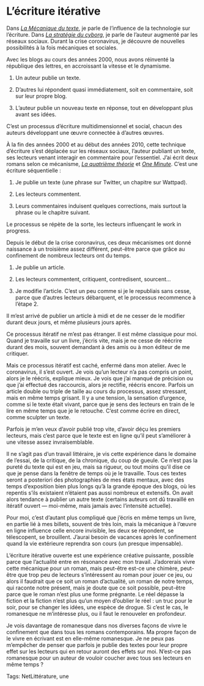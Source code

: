 # L’écriture itérative

Dans [*La Mécanique du texte*](https://tcrouzet.com/la-mecanique-du-texte/), je parle de l’influence de la technologie sur l’écriture. Dans [*La stratégie du cyborg*](https://tcrouzet.com/la-strategie-du-cyborg/), je parle de l’auteur augmenté par les réseaux sociaux. Durant la crise coronavirus, je découvre de nouvelles possibilités à la fois mécaniques et sociales.<span id="more-54065"></span>

Avec les blogs au cours des années 2000, nous avons réinventé la république des lettres, en accroissant la vitesse et le dynamisme.

1. Un auteur publie un texte.

2. D’autres lui répondent quasi immédiatement, soit en commentaire, soit sur leur propre blog.

3. L’auteur publie un nouveau texte en réponse, tout en développant plus avant ses idées.

C’est un processus d’écriture multidimensionnel et social, chacun des auteurs développant une œuvre connectée à d’autres œuvres.

À la fin des années 2000 et au début des années 2010, cette technique d’écriture s’est déplacée sur les réseaux sociaux, l’auteur publiant un texte, ses lecteurs venant interagir en commentaire pour l’essentiel. J’ai écrit deux romans selon ce mécanisme, [*La quatrième théorie*](https://tcrouzet.com/la-quatrieme-theorie/) et [*One Minute*](https://tcrouzet.com/une-minute/). C’est une écriture séquentielle :

1. Je publie un texte (une phrase sur Twitter, un chapitre sur Wattpad).

2. Les lecteurs commentent.

3. Leurs commentaires induisent quelques corrections, mais surtout la phrase ou le chapitre suivant.

Le processus se répète de la sorte, les lecteurs influençant le work in progress.

Depuis le début de la crise coronavirus, ces deux mécanismes ont donné naissance à un troisième assez différent, peut-être parce que grâce au confinement de nombreux lecteurs ont du temps.

1. Je publie un article.

2. Les lecteurs commentent, critiquent, contredisent, sourcent…

3. Je modifie l’article. C’est un peu comme si je le republiais sans cesse, parce que d’autres lecteurs débarquent, et le processus recommence à l’étape 2.

Il m’est arrivé de publier un article à midi et de ne cesser de le modifier durant deux jours, et même plusieurs jours après.

Ce processus itératif ne m’est pas étranger. Il est même classique pour moi. Quand je travaille sur un livre, j’écris vite, mais je ne cesse de réécrire durant des mois, souvent demandant à des amis ou à mon éditeur de me critiquer.

Mais ce processus itératif est caché, enfermé dans mon atelier. Avec le coronavirus, il s’est ouvert. Je vois qu’un lecteur n’a pas compris un point, alors je le réécris, explique mieux. Je vois que j’ai manqué de précision ou que j’ai effectué des raccourcis, alors je rectifie, réécris encore. Parfois un article double ou triple de taille au cours du processus, assez stressant, mais en même temps grisant. Il y a une tension, la sensation d’urgence, comme si le texte était vivant, parce que je sens des lecteurs en train de le lire en même temps que je le retouche. C’est comme écrire en direct, comme sculpter un texte.

Parfois je m’en veux d’avoir publié trop vite, d’avoir déçu les premiers lecteurs, mais c’est parce que le texte est en ligne qu’il peut s’améliorer à une vitesse assez invraisemblable.

Il ne s’agit pas d’un travail littéraire, je vis cette expérience dans le domaine de l’essai, de la critique, de la chronique, du coup de gueule. Ce n’est pas la pureté du texte qui est en jeu, mais sa rigueur, ou tout moins qu’il dise ce que je pense dans la fenêtre de temps où je le travaille. Tous ces textes seront a posteriori des photographies de mes états mentaux, avec des temps d’exposition bien plus longs qu’à la grande époque des blogs, où les repentis s’ils existaient n’étaient pas aussi nombreux et extensifs. On avait alors tendance à publier un autre texte (certains auteurs ont dû travaillé en itératif ouvert — moi-même, mais jamais avec l’intensité actuelle).

Pour moi, c’est d’autant plus compliqué que j’écris en même temps un livre, en partie lié à mes billets, souvent de très loin, mais la mécanique à l’œuvre en ligne influence celle encore invisible, les deux se répondent, se télescopent, se brouillent. J’aurai besoin de vacances après le confinement quand la vie extérieure reprendra son cours (un presque impensable).

L’écriture itérative ouverte est une expérience créative puissante, possible parce que l’actualité entre en résonance avec mon travail. J’adorerais vivre cette mécanique pour un roman, mais peut-être est-ce une chimère, peut-être que trop peu de lecteurs s’intéressent au roman pour jouer ce jeu, ou alors il faudrait que ce soit un roman d’actualité, un roman de notre temps, qui raconte notre présent, mais je doute que ce soit possible, peut-être parce que le roman n’est plus une forme prégnante. Le réel dépasse la fiction et la fiction n’est plus qu’un moyen d’oublier le réel : un truc pour le soir, pour se changer les idées, une espèce de drogue. Si c’est le cas, le romanesque ne m’intéresse plus, ou il faut le renouveler en profondeur.

Je vois davantage de romanesque dans nos diverses façons de vivre le confinement que dans tous les romans contemporains. Ma propre façon de le vivre en écrivant est en elle-même romanesque. Je ne peux pas m’empêcher de penser que parfois je publie des textes pour leur propre effet sur les lecteurs qui en retour auront des effets sur moi. N’est-ce pas romanesque pour un auteur de vouloir coucher avec tous ses lecteurs en même temps ?

Tags: NetLittérature, une